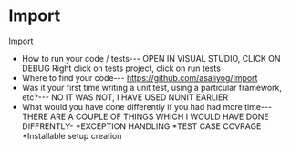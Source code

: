 # Import
 Import 
 
  - How to run your code / tests---
    OPEN IN VISUAL STUDIO, CLICK ON DEBUG
    Right click on tests project, click on run tests
  - Where to find your code---
    https://github.com/asaliyog/Import
  - Was it your first time writing a unit test, using a particular framework, etc?---
    NO IT WAS NOT, I HAVE USED NUNIT EARLIER
  - What would you have done differently if you had had more time---
    THERE ARE A COUPLE OF THINGS WHICH I WOULD HAVE DONE DIFFRENTLY-
        *EXCEPTION HANDLING
        *TEST CASE COVRAGE
        *Installable setup creation
